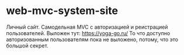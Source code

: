 # web-mvc-system-site
Личный сайт. Самодельная MVC с авторизацией и реистрацией пользователей.
Выложен тут: https://yoga-go.ru/
То что доступно авторизованным пользователям пока не выложено, потому, что это большой секрет.
